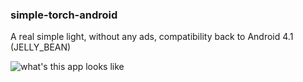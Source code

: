### simple-torch-android
A real simple light, without any ads, compatibility back to Android 4.1 (JELLY_BEAN)


![what's this app looks like](https://i.imgur.com/eDq8E0r.gifv)
